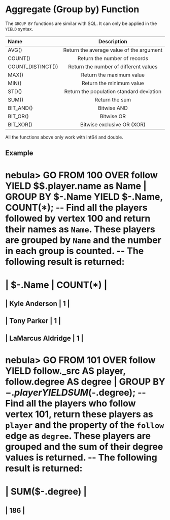 # Aggregate (Group by) Function

The `GROUP BY` functions are similar with SQL. It can only be applied in the `YIELD` syntax.

|Name | Description |
|:----|:----:|
| AVG() | Return the average value of the argument |
| COUNT() | Return the number of records |
| COUNT_DISTINCT()) | Return the number of different values |
| MAX() | Return the maximum value |
| MIN() | Return the minimum value |
| STD() | Return the population standard deviation |
| SUM() | Return the sum |
| BIT_AND()      |   Bitwise AND |
| BIT_OR()        |   Bitwise OR |
| BIT_XOR()     |   Bitwise exclusive OR (XOR) |

All the functions above only work with int64 and double.

## Example

nebula> GO FROM 100 OVER follow YIELD $$.player.name as Name | GROUP BY $-.Name YIELD $-.Name, COUNT(*);
-- Find all the players followed by vertex 100 and return their names as `Name`. These players are grouped by `Name` and the number in each group is counted.
-- The following result is returned:
================================
| $-.Name           | COUNT(*) |
================================
| Kyle Anderson     | 1        |
--------------------------------
| Tony Parker       | 1        |
--------------------------------
| LaMarcus Aldridge | 1        |
--------------------------------

nebula> GO FROM 101 OVER follow YIELD follow._src AS player, follow.degree AS degree | GROUP BY $-.player YIELD SUM($-.degree);
-- Find all the players who follow vertex 101, return these players as `player` and the property of the `follow` edge as `degree`. These players are grouped and the sum of their degree values is returned.
-- The following result is returned:
==================
| SUM($-.degree) |
==================
| 186            |
------------------
```
